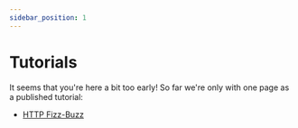 ```yaml
---
sidebar_position: 1
---
```

# Tutorials
It seems that you're here a bit too early! So far we're only with one page as a published tutorial:

- [HTTP Fizz-Buzz](./fizz-buzz.md)
